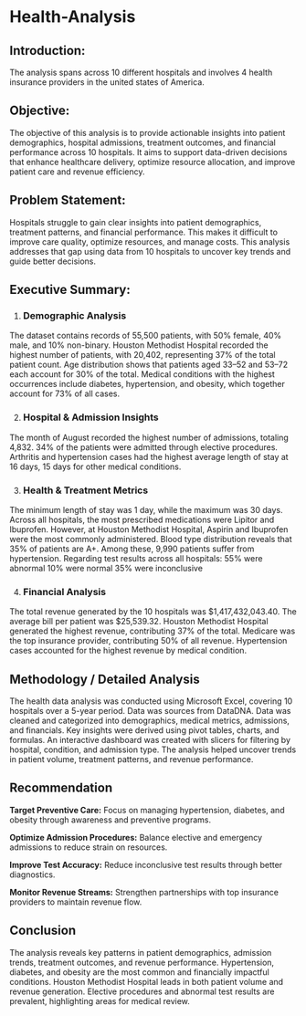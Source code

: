 # Health-Analysis

## Introduction:
The analysis spans across 10 different hospitals and involves 4 health insurance providers in the united states of America. 

## Objective:
The objective of this analysis is to provide actionable insights into patient demographics, hospital admissions, treatment outcomes, and financial performance across 10 hospitals. It aims to support data-driven decisions that enhance healthcare delivery, optimize resource allocation, and improve patient care and revenue efficiency.

## Problem Statement:
Hospitals struggle to gain clear insights into patient demographics, treatment patterns, and financial performance. This makes it difficult to improve care quality, optimize resources, and manage costs. This analysis addresses that gap using data from 10 hospitals to uncover key trends and guide better decisions.

## Executive Summary:
1. ### Demographic Analysis
The dataset contains records of 55,500 patients, with 50% female, 40% male, and 10% non-binary.
Houston Methodist Hospital recorded the highest number of patients, with 20,402, representing 37% of the total patient count.
Age distribution shows that patients aged 33–52 and 53–72 each account for 30% of the total.
Medical conditions with the highest occurrences include diabetes, hypertension, and obesity, which together account for 73% of all cases.

2. ### Hospital & Admission Insights
The month of August recorded the highest number of admissions, totaling 4,832.
34% of the patients were admitted through elective procedures.
Arthritis and hypertension cases had the highest average length of stay at 16 days, 15 days for other medical conditions.

3. ### Health & Treatment Metrics
The minimum length of stay was 1 day, while the maximum was 30 days.
Across all hospitals, the most prescribed medications were Lipitor and Ibuprofen. However, at Houston Methodist Hospital, Aspirin and Ibuprofen were the most commonly administered.
Blood type distribution reveals that 35% of patients are A+. Among these, 9,990 patients suffer from hypertension.
Regarding test results across all hospitals:
55% were abnormal
10% were normal
35% were inconclusive

4. ### Financial Analysis
The total revenue generated by the 10 hospitals was $1,417,432,043.40.
The average bill per patient was $25,539.32.
Houston Methodist Hospital generated the highest revenue, contributing 37% of the total.
Medicare was the top insurance provider, contributing 50% of all revenue.
Hypertension cases accounted for the highest revenue by medical condition.

## Methodology / Detailed Analysis
The health data analysis was conducted using Microsoft Excel, covering 10 hospitals over a 5-year period. Data was sources from DataDNA. Data was cleaned and categorized into demographics, medical metrics, admissions, and financials. Key insights were derived using pivot tables, charts, and formulas. An interactive dashboard was created with slicers for filtering by hospital, condition, and admission type. The analysis helped uncover trends in patient volume, treatment patterns, and revenue performance.

## Recommendation 
**Target Preventive Care:** Focus on managing hypertension, diabetes, and obesity through awareness and preventive programs.

**Optimize Admission Procedures:** Balance elective and emergency admissions to reduce strain on resources.

**Improve Test Accuracy:** Reduce inconclusive test results through better diagnostics.

**Monitor Revenue Streams:** Strengthen partnerships with top insurance providers to maintain revenue flow.

## Conclusion 
The analysis reveals key patterns in patient demographics, admission trends, treatment outcomes, and revenue performance. Hypertension, diabetes, and obesity are the most common and financially impactful conditions. Houston Methodist Hospital leads in both patient volume and revenue generation. Elective procedures and abnormal test results are prevalent, highlighting areas for medical review.



